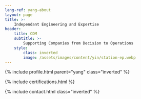 ```yaml
---
lang-ref: yang-about
layout: page
title: >-
    Independant Engineering and Expertise
header:
    title: CDM
    subtitle: >-
        Supporting Companies from Decision to Operations
    style:
        class: inverted
        image: /assets/images/content/yin/station-ep.webp
---
```


{% include profile.html parent="yang" class="inverted" %}

{% include certifications.html %}

{% include contact.html class="inverted" %}
